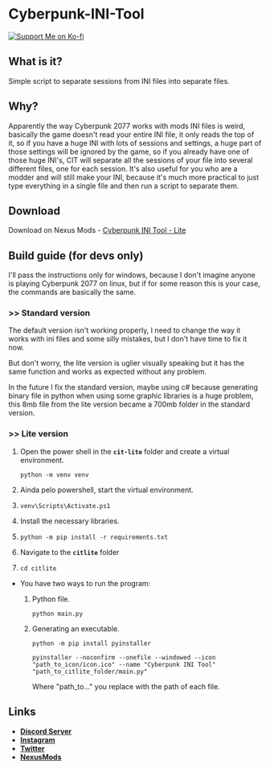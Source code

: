 # Cyberpunk-INI-Tool

[![Support Me on Ko-fi](https://i.imgur.com/7Cm07AZ.png)](https://ko-fi.com/siriusbeck)

## What is it?

Simple script to separate sessions from INI files into separate files.

## Why?

Apparently the way Cyberpunk 2077 works with mods INI files is weird, basically the game doesn't read your entire INI file, it only reads the top of it, so if you have a huge INI with lots of sessions and settings, a huge part of those settings will be ignored by the game, so if you already have one of those huge INI's, CIT will separate all the sessions of your file into several different files, one for each session. It's also useful for you who are a modder and will still make your INI, because it's much more practical to just type everything in a single file and then run a script to separate them.

## Download
Download on Nexus Mods - [Cyberpunk INI Tool - Lite](https://www.nexusmods.com/cyberpunk2077/mods/5952)

## Build guide (for devs only)

I'll pass the instructions only for windows, because I don't imagine anyone is playing Cyberpunk 2077 on linux, but if for some reason this is your case, the commands are basically the same.

### >> Standard version

The default version isn't working properly, I need to change the way it works with ini files and some silly mistakes, but I don't have time to fix it now.

But don't worry, the lite version is uglier visually speaking but it has the same function and works as expected without any problem.

In the future I fix the standard version, maybe using c# because generating binary file in python when using some graphic libraries is a huge problem, this 8mb file from the lite version became a 700mb folder in the standard version.

### >> Lite version

1. Open the power shell in the **`cit-lite`** folder and create a virtual environment.
   
   ```
   python -m venv venv
   ```

2. Ainda pelo powershell, start the virtual environment.

3. ```
   venv\Scripts\Activate.ps1
   ```

4. Install the necessary libraries.

5. ```
   python -m pip install -r requirements.txt
   ```

6. Navigate to the **`citlite`** folder

7. ```
   cd citlite
   ```
* You have two ways to run the program:
  
  1. Python file.
     
     ```
     python main.py
     ```
  
  2. Generating an executable.
     
     ```
     python -m pip install pyinstaller
     
     pyinstaller --noconfirm --onefile --windowed --icon "path_to_icon/icon.ico" --name "Cyberpunk INI Tool"  "path_to_citlite_folder/main.py"
     ```
     
     Where "path_to..." you replace with the path of each file.

## Links

- **[Discord Server](https://discord.gg/pVKQ7vzmKE)**
- **[Instagram](https://instagram.com)**
- **[Twitter](https://twitter.com/_katiorro)**
- **[NexusMods](https://www.nexusmods.com/users/73453593)**
